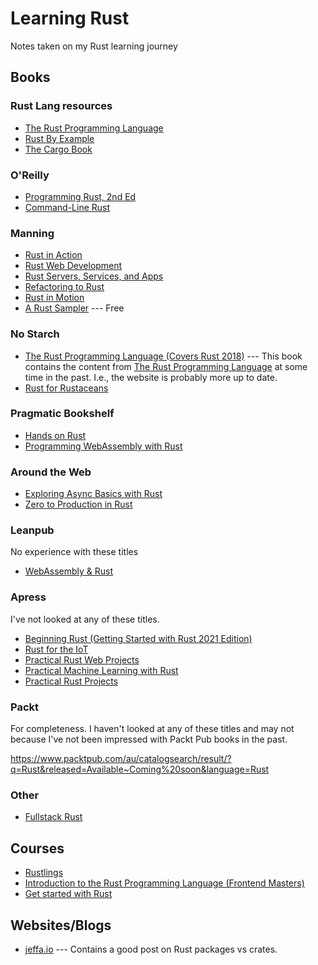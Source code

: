 # Learning Rust

Notes taken on my Rust learning journey

## Books

### Rust Lang resources

- [The Rust Programming Language](https://doc.rust-lang.org/book/title-page.html)
- [Rust By Example](https://doc.rust-lang.org/rust-by-example/index.html)
- [The Cargo Book](https://doc.rust-lang.org/cargo/index.html)

### O'Reilly

- [Programming Rust, 2nd Ed](https://learning.oreilly.com/library/view/programming-rust-2nd/9781492052586/)
- [Command-Line Rust](https://learning.oreilly.com/library/view/command-line-rust/9781098109424/)

### Manning

- [Rust in Action](https://www.manning.com/books/rust-in-action)
- [Rust Web Development](https://www.manning.com/books/rust-web-development)
- [Rust Servers, Services, and Apps](https://www.manning.com/books/rust-servers-services-and-apps)
- [Refactoring to Rust](https://www.manning.com/books/refactoring-to-rust)
- [Rust in Motion](https://www.manning.com/livevideo/rust-in-motion)
- [A Rust Sampler](https://www.manning.com/books/a-rust-sampler) --- Free

### No Starch

- [The Rust Programming Language (Covers Rust 2018)](https://nostarch.com/Rust2018)
  --- This book contains the content from
  [The Rust Programming Language](https://doc.rust-lang.org/book/title-page.html)
  at some time in the past. I.e., the website is probably more up to date.
- [Rust for Rustaceans](https://nostarch.com/rust-rustaceans)

### Pragmatic Bookshelf

- [Hands on Rust](https://pragprog.com/titles/hwrust/hands-on-rust/)
- [Programming WebAssembly with Rust](https://pragprog.com/titles/khrust/programming-webassembly-with-rust/)

### Around the Web

- [Exploring Async Basics with Rust](https://cfsamson.github.io/book-exploring-async-basics/)
- [Zero to Production in Rust](https://www.zero2prod.com/)

### Leanpub

No experience with these titles

- [WebAssembly & Rust](https://leanpub.com/webassembly)

### Apress

I've not looked at any of these titles.

- [Beginning Rust (Getting Started with Rust 2021 Edition)](https://www.apress.com/gp/book/9781484272077)
- [Rust for the IoT](https://www.apress.com/gp/book/9781484258590)
- [Practical Rust Web Projects](https://www.apress.com/gp/book/9781484265888)
- [Practical Machine Learning with Rust](https://www.apress.com/gp/book/9781484251201)
- [Practical Rust Projects](https://www.apress.com/gp/book/9781484255988)

### Packt

For completeness. I haven't looked at any of these titles and may not because
I've not been impressed with Packt Pub books in the past.

https://www.packtpub.com/au/catalogsearch/result/?q=Rust&released=Available~Coming%20soon&language=Rust

### Other

- [Fullstack Rust](https://www.newline.co/fullstack-rust)

## Courses

- [Rustlings](https://github.com/rust-lang/rustlings/)
- [Introduction to the Rust Programming Language (Frontend Masters)](https://frontendmasters.com/workshops/intro-rust/)
- [Get started with Rust](https://docs.microsoft.com/en-us/learn/modules/rust-get-started/)

## Websites/Blogs

- [jeffa.io](https://jeffa.io) --- Contains a good post on Rust packages vs
  crates.
